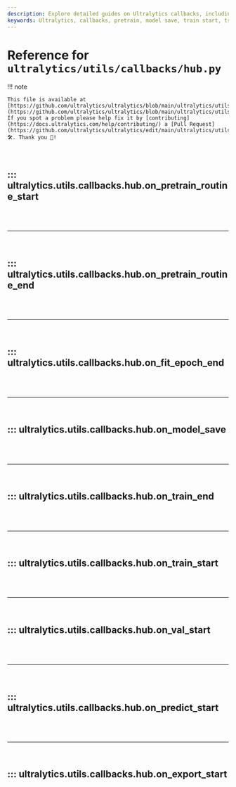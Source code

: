 ```yaml
---
description: Explore detailed guides on Ultralytics callbacks, including pretrain, model save, train start/end, and more. Enhance your ML training workflows with ease.
keywords: Ultralytics, callbacks, pretrain, model save, train start, train end, validation, predict, export, training, machine learning
---
```


# Reference for `ultralytics/utils/callbacks/hub.py`

!!! note

    This file is available at [https://github.com/ultralytics/ultralytics/blob/main/ultralytics/utils/callbacks/hub.py](https://github.com/ultralytics/ultralytics/blob/main/ultralytics/utils/callbacks/hub.py). If you spot a problem please help fix it by [contributing](https://docs.ultralytics.com/help/contributing/) a [Pull Request](https://github.com/ultralytics/ultralytics/edit/main/ultralytics/utils/callbacks/hub.py) 🛠️. Thank you 🙏!

<br>

## ::: ultralytics.utils.callbacks.hub.on_pretrain_routine_start

<br><br><hr><br>

## ::: ultralytics.utils.callbacks.hub.on_pretrain_routine_end

<br><br><hr><br>

## ::: ultralytics.utils.callbacks.hub.on_fit_epoch_end

<br><br><hr><br>

## ::: ultralytics.utils.callbacks.hub.on_model_save

<br><br><hr><br>

## ::: ultralytics.utils.callbacks.hub.on_train_end

<br><br><hr><br>

## ::: ultralytics.utils.callbacks.hub.on_train_start

<br><br><hr><br>

## ::: ultralytics.utils.callbacks.hub.on_val_start

<br><br><hr><br>

## ::: ultralytics.utils.callbacks.hub.on_predict_start

<br><br><hr><br>

## ::: ultralytics.utils.callbacks.hub.on_export_start

<br><br>
